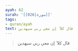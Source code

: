 ```yaml
---
ayah: 62
surah: '[[026|سورة]]'
tags:
- quran/ayah
text: قال كلا ۖ إن معي ربي سيهدين
---
```

> قال كلا ۖ إن معي ربي سيهدين
